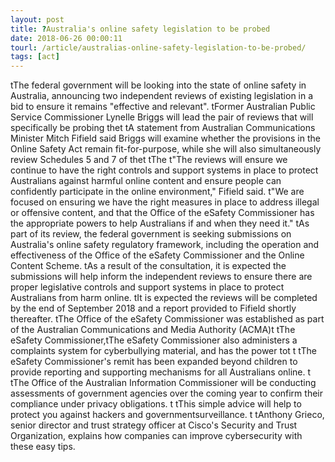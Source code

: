 ```yaml
---
layout: post
title: ?Australia's online safety legislation to be probed
date: 2018-06-26 00:00:11
tourl: /article/australias-online-safety-legislation-to-be-probed/
tags: [act]
---
```

 tThe federal government will be looking into the state of online safety in Australia, announcing two independent reviews of existing legislation in a bid to ensure it remains "effective and relevant". tFormer Australian Public Service Commissioner Lynelle Briggs will lead the pair of reviews that will specifically be probing thet tA statement from Australian Communications Minister Mitch Fifield said Briggs will examine whether the provisions in the Online Safety Act remain fit-for-purpose, while she will also simultaneously review Schedules 5 and 7 of thet tThe t"The reviews will ensure we continue to have the right controls and support systems in place to protect Australians against harmful online content and ensure people can confidently participate in the online environment," Fifield said. t"We are focused on ensuring we have the right measures in place to address illegal or offensive content, and that the Office of the eSafety Commissioner has the appropriate powers to help Australians if and when they need it." tAs part of its review, the federal government is seeking submissions on Australia's online safety regulatory framework, including the operation and effectiveness of the Office of the eSafety Commissioner and the Online Content Scheme. tAs a result of the consultation, it is expected the submissions will help inform the independent reviews to ensure there are proper legislative controls and support systems in place to protect Australians from harm online. tIt is expected the reviews will be completed by the end of September 2018 and a report provided to Fifield shortly thereafter. tThe Office of the eSafety Commissioner was established as part of the Australian Communications and Media Authority (ACMA)t tThe eSafety Commissioner,tThe eSafety Commissioner also administers a complaints system for cyberbullying material, and has the power tot t tThe eSafety Commissioner's remit has been expanded beyond children to provide reporting and supporting mechanisms for all Australians online. t tThe Office of the Australian Information Commissioner will be conducting assessments of government agencies over the coming year to confirm their compliance under privacy obligations. t tThis simple advice will help to protect you against hackers and governmentsurveillance. t tAnthony Grieco, senior director and trust strategy officer at Cisco's Security and Trust Organization, explains how companies can improve cybersecurity with these easy tips.
